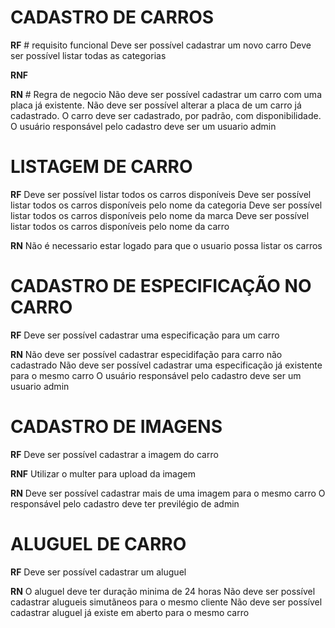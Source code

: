 # CADASTRO DE CARROS

**RF** # requisito funcional
Deve ser possível cadastrar um novo carro
Deve ser possível listar todas as categorias

**RNF**

**RN** # Regra de negocio
Não deve ser possível cadastrar um carro com uma placa já existente.
Não deve ser possível alterar a placa de um carro já cadastrado.
O carro deve ser cadastrado, por padrão, com disponibilidade.
O usuário responsável pelo cadastro deve ser um usuario admin

# LISTAGEM DE CARRO

**RF**
Deve ser possível listar todos os carros disponíveis
Deve ser possível listar todos os carros disponíveis pelo nome da categoria
Deve ser possível listar todos os carros disponíveis pelo nome da marca
Deve ser possível listar todos os carros disponíveis pelo nome da carro

**RN**
Não é necessario estar logado para que o usuario possa listar os carros

# CADASTRO DE ESPECIFICAÇÃO NO CARRO

**RF**
Deve ser possível cadastrar uma especificação para um carro

**RN**
Não deve ser possível cadastrar especidifação para carro não cadastrado
Não deve ser possível cadastrar uma especificação já existente para o mesmo carro
O usuário responsável pelo cadastro deve ser um usuario admin

# CADASTRO DE IMAGENS

**RF**
Deve ser possível cadastrar a imagem do carro

**RNF**
Utilizar o multer para upload da imagem

**RN**
Deve ser possível cadastrar mais de uma imagem para o mesmo carro
O responsável pelo cadastro deve ter previlégio de admin

# ALUGUEL DE CARRO

**RF**
Deve ser possível cadastrar um aluguel

**RN**
O aluguel deve ter duração minima de 24 horas
Não deve ser possível cadastrar alugueis simutãneos para o mesmo cliente
Não deve ser possível cadastrar aluguel já existe em aberto para o mesmo carro
